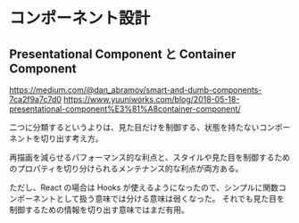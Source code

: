 # コンポーネント設計

## Presentational Component と Container Component

https://medium.com/@dan_abramov/smart-and-dumb-components-7ca2f9a7c7d0
https://www.yuuniworks.com/blog/2018-05-18-presentational-component%E3%81%A8container-component/

二つに分類するというよりは、見た目だけを制御する、状態を持たないコンポーネントを切り出す考え方。

再描画を減らせるパフォーマンス的な利点と、スタイルや見た目を制御するためのプロパティを切り分けられるメンテナンス的な利点が両方ある。

ただし、React の場合は Hooks が使えるようになったので、シンプルに関数コンポーネントとして扱う意味では分ける意味は弱くなった。
それでも見た目を制御するための情報を切り出す意味ではまだ有用。
